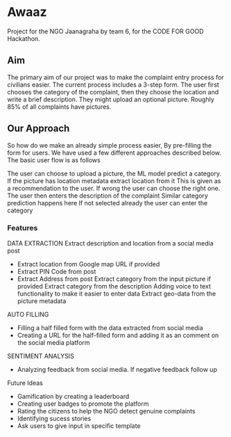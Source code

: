 # Awaaz

Project for the NGO Jaanagraha by team 6, for the CODE FOR GOOD Hackathon.

## Aim
The primary aim of our project was to make the complaint entry process for civilians easier. The current process includes a 3-step form. The user first chooses the category 
of the complaint, then they choose the location and write a brief description. They might upload an optional picture. Roughly 85% of all complaints have pictures. 

## Our Approach 
So how do we make an already simple process easier, By pre-filling the form for users. We have used a few different approaches described below. The basic user flow is as follows 

The user can choose to upload a picture, the ML model predict a category. 
If the picture has location metadata extract location from it
This is given as a recommendation to the user. If wrong the user can choose the right one. 
The user then enters the description of the complaint
Similar category prediction happens here
If not selected already the user can enter the category


### Features

DATA EXTRACTION
Extract description and location from a social media post
- Extract location from Google map URL if provided
- Extract PIN Code from post 
- Extract Address from post 
Extract category from the input picture if provided
Extract category from the description 
Adding voice to text functionality to make it easier to enter data
Extract geo-data from the picture metadata

AUTO FILLING
- Filling a half filled form with the data extracted from social media 
- Creating a URL for the half-filled form and adding it as an comment on the social media platform

SENTIMENT ANALYSIS
- Analyzing feedback from social media. If negative feedback follow up

Future Ideas
- Gamification by creating a leaderboard
- Creating user badges to promote the platform
- Rating the citizens to help the NGO detect genuine complaints
- Identifying sucess stories
- Ask users to give input in specific template

